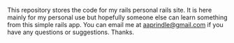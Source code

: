This repository stores the code for my rails personal rails site.  It is here mainly for my
personal use but hopefully someone else can learn something from this simple rails app.  You can email me
at aaprindle@gmail.com if you have any questions or suggestions.  Thanks.
